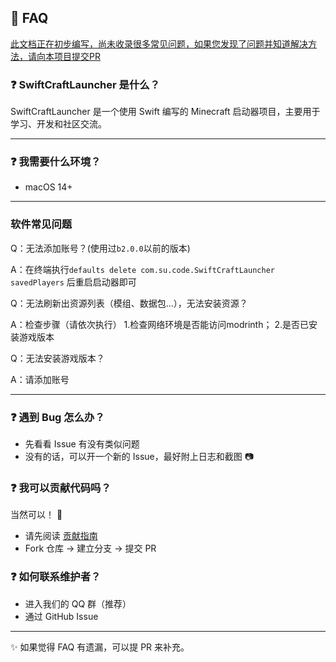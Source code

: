 ## 📖 FAQ
[ 此文档正在初步编写，尚未收录很多常见问题，如果您发现了问题并知道解决方法，请向本项目提交PR ](https://github.com/suhang12332/Swift-Craft-Launcher/pulls>)


### ❓ SwiftCraftLauncher 是什么？

SwiftCraftLauncher 是一个使用 Swift 编写的 Minecraft 启动器项目，主要用于学习、开发和社区交流。

---

### ❓ 我需要什么环境？

- macOS 14+

---
### 软件常见问题
Q：无法添加账号？(使用过`b2.0.0`以前的版本)

A：在终端执行`defaults delete com.su.code.SwiftCraftLauncher savedPlayers` 后重启启动器即可

Q：无法刷新出资源列表（模组、数据包…），无法安装资源？

A：检查步骤（请依次执行）
  1.检查网络环境是否能访问modrinth；
  2.是否已安装游戏版本

Q：无法安装游戏版本？

A：请添加账号


---

### ❓ 遇到 Bug 怎么办？

* 先看看 Issue 有没有类似问题
* 没有的话，可以开一个新的 Issue，最好附上日志和截图 📷

### ❓ 我可以贡献代码吗？

当然可以！ 🎉

* 请先阅读 [贡献指南](./CONTRIBUTING.md)
* Fork 仓库 → 建立分支 → 提交 PR

### ❓ 如何联系维护者？

* 进入我们的 QQ 群（推荐）
* 通过 GitHub Issue

---

✨ 如果觉得 FAQ 有遗漏，可以提 PR 来补充。
